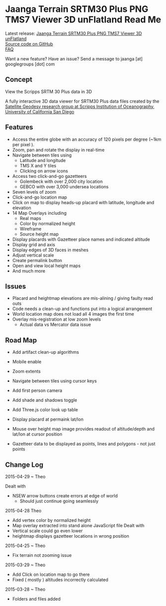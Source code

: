 Jaanga Terrain SRTM30 Plus PNG TMS7 Viewer 3D unFlatland Read Me
===

<span style=display:none; >[View as web page]( http://jaanga.github.io/terrain-srtm30-plus-viewers/terrain-srtm30-plus-viewers.html#./png-tms7-viewer-3d-unflatland-features/readme.md# "view the files as a web app." ) <input value="<< You are here" size=15 style="font:bold 11pt monospace;border-width:0;" ></span>  

Latest release: [Jaanga Terrain SRTM30 Plus PNG TMS7 Viewer 3D unFlatland]( http://jaanga.github.io/terrain-srtm30-plus-viewers/png-tms7-viewer-3d-unflatland-features/latest/index.html )  
[Source code on GitHub]( https://github.com/jaanga/terrain-srtm30-plus-viewers/tree/gh-pages/png-tms7-viewer-3d-unflatland-features/ )  
[FAQ]( http://jaanga.github.io/terrain-r2/terrain.html#faq.md# )

Want a new feature? Have an issue? Send a message to jaanga [at] googlegroups [dot] com

## Concept

View the Scripps SRTM 30 Plus data in 3D

A fully interactive 3D data viewer for SRTM30 Plus data files created by the <a href=http://topex.ucsd.edu/WWW_html/srtm30_plus.html  target="_blank" >Satellite Geodesy research group at Scripps Institution of Oceanography, University of California San Diego</a> 


## Features

* Access the entire globe with an accuracy of 120 pixels per degree (~1km per pixel ).
* Zoom, pan and rotate the display in real-time
* Navigate between tiles using
	* Latitude and longitude
	* TMS X and Y tiles
	* Clicking on arrow icons
* Access two click-and-go gazetteers
	* Golembeck with over 2,000 city location
	* GEBCO with over 3,000 undersea locations
* Seven levels of zoom
* Click-and-go location map
* Click on map to display heads-up placard with latitude, longitude and elevation
* 14 Map Overlays including 
	* Real maps
	* Color by normalized height
	* Wireframe
	* Source height map
* Display placards with Gazetteer place names and indicated altitude
* Display grid and axis 
* Display edges of 3D faces in meshes
* Adjust vertical scale
* Create permalink button
* Open and view local height maps
* And much more

## Issues

* Placard and heightmap elevations are mis-alining / giving faulty read outs  
* Code needs a clean-up and functions put into a logical arrangement
* World location map does not load all 4 images the first time
* Overlay mis-registration at low zoom levels
	* Actual data vs Mercator data issue


## Road Map

* Add artifact clean-up algorithms

* Mobile enable
* Zoom extents
* Navigate between tiles using cursor keys
* Add first person camera
* Add shade and shadows toggle
* Add Three.js color look up table
* Display placard at permaink lat/lon
* Mouse over height map image provides readout of altitude/depth and lat/lon at cursor position
* Gazetteer data to be displayed as points, lines and polygons - not just points


## Change Log

2015-04-29 ~ Theo

Dealt with
* NSEW arrow buttons create errors at edge of world
	* Should just continue going seamlessly

2015-04-28 Theo

* Add vertex color by normalized height
* Map overlay extracted into stand alone JavaScript file
Dealt with
* Vertical scale could go even lower
* heightmap displays gazetteer locations in wrong position

2015-04-25 ~ Theo

* Fix terrain not zooming issue

2015-03-29 ~ Theo

* Add Click on location map to go there
* Fixed ( mostly ) altitudes incorrectly calculated 

2015-03-28 ~ Theo

* Folders and files added